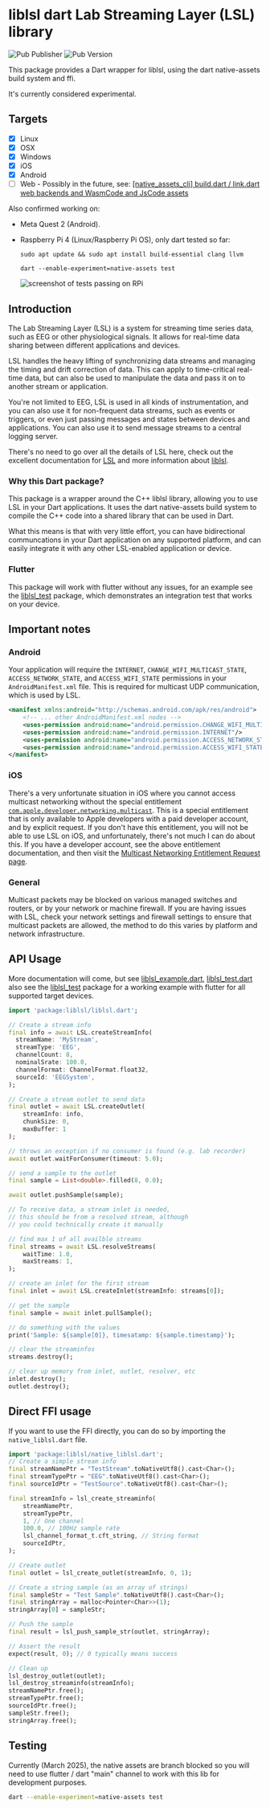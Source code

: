 # liblsl dart Lab Streaming Layer (LSL) library

![Pub Publisher](https://img.shields.io/pub/publisher/liblsl?style=flat-square) ![Pub Version](https://img.shields.io/pub/v/liblsl)

This package provides a Dart wrapper for liblsl, using the dart native-assets build system and ffi.

It's currently considered experimental.

## Targets

- [x] Linux
- [x] OSX
- [x] Windows
- [x] iOS
- [x] Android
- [ ] Web - Possibly in the future, see: [[native_assets_cli] build.dart / link.dart web backends and WasmCode and JsCode assets](https://github.com/dart-lang/native/issues/988)

Also confirmed working on:

 - Meta Quest 2 (Android).
 - Raspberry Pi 4 (Linux/Raspberry Pi OS), only dart tested so far:
   
   `sudo apt update && sudo apt install build-essential clang llvm `
   
   `dart --enable-experiment=native-assets test`
   
   ![screenshot of tests passing on RPi](./docs/image.png)

## Introduction

The Lab Streaming Layer (LSL) is a system for streaming time series data, such as EEG or other physiological signals. It allows for real-time data sharing between different applications and devices.

LSL handles the heavy lifting of synchronizing data streams and managing the timing and drift correction of data. This can apply to time-critical real-time data, but can also be used to manipulate the data and pass it on to another stream or application.

You're not limited to EEG, LSL is used in all kinds of instrumentation, and you can also use it for non-frequent data streams, such as events or triggers, or even just passing messages and states between devices and applications. You can also use it to send message streams to a central logging server.

There's no need to go over all the details of LSL here, check out the excellent documentation for [LSL](https://labstreaminglayer.readthedocs.io/) and more information about [liblsl](https://labstreaminglayer.readthedocs.io/dev/app_dev.html#).

### Why this Dart package?

This package is a wrapper around the C++ liblsl library, allowing you to use LSL in your Dart applications. It uses the dart native-assets build system to compile the C++ code into a shared library that can be used in Dart.

What this means is that with very little effort, you can have bidirectional communcations in your Dart application on any supported platform, and can easily integrate it with any other LSL-enabled application or device.

### Flutter

This package will work with flutter without any issues, for an example see the [liblsl_test](../liblsl_test) package, which demonstrates an integration test that works on your device.

## Important notes

### Android

Your application will require the `INTERNET`, `CHANGE_WIFI_MULTICAST_STATE`, `ACCESS_NETWORK_STATE`, and `ACCESS_WIFI_STATE` permissions in your `AndroidManifest.xml` file. This is required for multicast UDP communication, which is used by LSL.

```xml
<manifest xmlns:android="http://schemas.android.com/apk/res/android">
    <!-- ... other AndroidManifest.xml nodes -->
    <uses-permission android:name="android.permission.CHANGE_WIFI_MULTICAST_STATE" />
    <uses-permission android:name="android.permission.INTERNET"/>
    <uses-permission android:name="android.permission.ACCESS_NETWORK_STATE"/>
    <uses-permission android:name="android.permission.ACCESS_WIFI_STATE"/>
</manifest>
```

### iOS

There's a very unfortunate situation in iOS where you cannot access multicast networking without the special entitlement [`com.apple.developer.networking.multicast`](https://developer.apple.com/documentation/bundleresources/entitlements/com.apple.developer.networking.multicast). This is a special entitlement that is only available to Apple developers with a paid developer account, and by explicit request. If you don't have this entitlement, you will not be able to use LSL on iOS, and unfortunately, there's not much I can do about this. If you have a developer account, see the above entitlement documentation, and then visit the [Multicast Networking Entitlement Request page](https://developer.apple.com/contact/request/networking-multicast).

### General

Multicast packets may be blocked on various managed switches and routers, or by your network or machine firewall. If you are having issues with LSL, check your network settings and firewall settings to ensure that multicast packets are allowed, the method to do this varies by platform and network infrastructure.


## API Usage

More documentation will come, but see [liblsl_example.dart](./example/liblsl_example.dart), [liblsl_test.dart](./test/liblsl_test.dart) also see the [liblsl_test](../liblsl_test) package for a working example with flutter for all supported target devices.

```dart
import 'package:liblsl/liblsl.dart';

// Create a stream info
final info = await LSL.createStreamInfo(
  streamName: 'MyStream',
  streamType: 'EEG',
  channelCount: 8,
  nominalSrate: 100.0,
  channelFormat: ChannelFormat.float32,
  sourceId: 'EEGSystem',
);

// Create a stream outlet to send data
final outlet = await LSL.createOutlet(
    streamInfo: info,
    chunkSize: 0,
    maxBuffer: 1
);

// throws an exception if no consumer is found (e.g. lab recorder)
await outlet.waitForConsumer(timeout: 5.0);

// send a sample to the outlet
final sample = List<double>.filled(8, 0.0);

await outlet.pushSample(sample);

// To receive data, a stream inlet is needed,
// this should be from a resolved stream, although
// you could technically create it manually

// find max 1 of all availble streams
final streams = await LSL.resolveStreams(
    waitTime: 1.0,
    maxStreams: 1,
);

// create an inlet for the first stream
final inlet = await LSL.createInlet(streamInfo: streams[0]);

// get the sample
final sample = await inlet.pullSample();

// do something with the values
print('Sample: ${sample[0]}, timesatamp: ${sample.timestamp}');

// clear the streaminfos
streams.destroy();

// clear up memory from inlet, outlet, resolver, etc
inlet.destroy();
outlet.destroy();


```

## Direct FFI usage

If you want to use the FFI directly, you can do so by importing the `native_liblsl.dart` file.

```dart
import 'package:liblsl/native_liblsl.dart';
// Create a simple stream info
final streamNamePtr = "TestStream".toNativeUtf8().cast<Char>();
final streamTypePtr = "EEG".toNativeUtf8().cast<Char>();
final sourceIdPtr = "TestSource".toNativeUtf8().cast<Char>();

final streamInfo = lsl_create_streaminfo(
    streamNamePtr,
    streamTypePtr,
    1, // One channel
    100.0, // 100Hz sample rate
    lsl_channel_format_t.cft_string, // String format
    sourceIdPtr,
);

// Create outlet
final outlet = lsl_create_outlet(streamInfo, 0, 1);

// Create a string sample (as an array of strings)
final sampleStr = "Test Sample".toNativeUtf8().cast<Char>();
final stringArray = malloc<Pointer<Char>>(1);
stringArray[0] = sampleStr;

// Push the sample
final result = lsl_push_sample_str(outlet, stringArray);

// Assert the result
expect(result, 0); // 0 typically means success

// Clean up
lsl_destroy_outlet(outlet);
lsl_destroy_streaminfo(streamInfo);
streamNamePtr.free();
streamTypePtr.free();
sourceIdPtr.free();
sampleStr.free();
stringArray.free();
```

## Testing

Currently (March 2025), the native assets are branch blocked so you will need to use flutter / dart "main" channel to work with this lib for development purposes.

```bash
dart --enable-experiment=native-assets test
```
